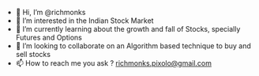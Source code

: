 - 👋 Hi, I’m @richmonks
- 👀 I’m interested in the Indian Stock Market
- 🌱 I’m currently learning about the growth and fall of Stocks, specially Futures and Options
- 💞️ I’m looking to collaborate on an Algorithm based technique to buy and sell stocks
- 📫 How to reach me you ask ? richmonks.pixolo@gmail.com
